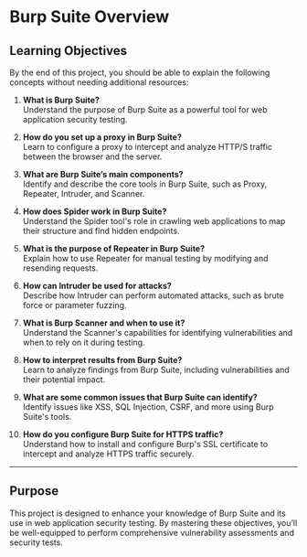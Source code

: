 # Burp Suite Overview

## Learning Objectives

By the end of this project, you should be able to explain the following concepts without needing additional resources:

1. **What is Burp Suite?**  
   Understand the purpose of Burp Suite as a powerful tool for web application security testing.

2. **How do you set up a proxy in Burp Suite?**  
   Learn to configure a proxy to intercept and analyze HTTP/S traffic between the browser and the server.

3. **What are Burp Suite’s main components?**  
   Identify and describe the core tools in Burp Suite, such as Proxy, Repeater, Intruder, and Scanner.

4. **How does Spider work in Burp Suite?**  
   Understand the Spider tool's role in crawling web applications to map their structure and find hidden endpoints.

5. **What is the purpose of Repeater in Burp Suite?**  
   Explain how to use Repeater for manual testing by modifying and resending requests.

6. **How can Intruder be used for attacks?**  
   Describe how Intruder can perform automated attacks, such as brute force or parameter fuzzing.

7. **What is Burp Scanner and when to use it?**  
   Understand the Scanner's capabilities for identifying vulnerabilities and when to rely on it during testing.

8. **How to interpret results from Burp Suite?**  
   Learn to analyze findings from Burp Suite, including vulnerabilities and their potential impact.

9. **What are some common issues that Burp Suite can identify?**  
   Identify issues like XSS, SQL Injection, CSRF, and more using Burp Suite's tools.

10. **How do you configure Burp Suite for HTTPS traffic?**  
    Understand how to install and configure Burp's SSL certificate to intercept and analyze HTTPS traffic securely.

---

## Purpose
This project is designed to enhance your knowledge of Burp Suite and its use in web application security testing. By mastering these objectives, you’ll be well-equipped to perform comprehensive vulnerability assessments and security tests.
